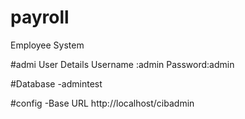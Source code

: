 # payroll
Employee System


#admi User Details
Username :admin
Password:admin

#Database
-admintest

#config
-Base URL http://localhost/cibadmin
